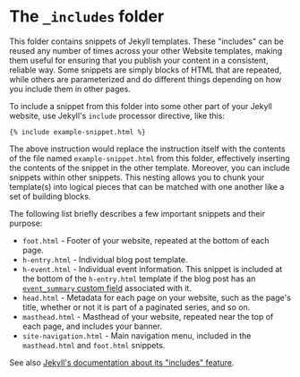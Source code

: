 # The `_includes` folder

This folder contains snippets of Jekyll templates. These "includes" can be reused any number of times across your other Website templates, making them useful for ensuring that you publish your content in a consistent, reliable way. Some snippets are simply blocks of HTML that are repeated, while others are parameterized and do different things depending on how you include them in other pages.

To include a snippet from this folder into some other part of your Jekyll website, use Jekyll's `include` processor directive, like this:

```
{% include example-snippet.html %}
```

The above instruction would replace the instruction itself with the contents of the file named `example-snippet.html` from this folder, effectively inserting the contents of the snippet in the other template. Moreover, you can include snippets within other snippets. This nesting allows you to chunk your template(s) into logical pieces that can be matched with one another like a set of building blocks.

The following list briefly describes a few important snippets and their purpose:

* `foot.html` - Footer of your website, repeated at the bottom of each page.
* `h-entry.html` - Individual blog post template.
* `h-event.html` - Individual event information. This snippet is included at the bottom of the `h-entry.html` template if the blog post has an [`event_summary` custom field](../_posts/README.md#event_summary) associated with it.
* `head.html` - Metadata for each page on your website, such as the page's title, whether or not it is part of a paginated series, and so on.
* `masthead.html` - Masthead of your website, repeated near the top of each page, and includes your banner.
* `site-navigation.html` - Main navigation menu, included in the `masthead.html` and `foot.html` snippets.

See also [Jekyll's documentation about its "includes" feature](https://jekyllrb.com/docs/includes/).
